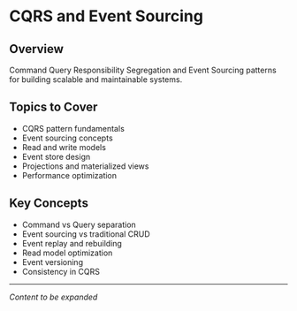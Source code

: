 # CQRS and Event Sourcing

## Overview
Command Query Responsibility Segregation and Event Sourcing patterns for building scalable and maintainable systems.

## Topics to Cover
- CQRS pattern fundamentals
- Event sourcing concepts
- Read and write models
- Event store design
- Projections and materialized views
- Performance optimization

## Key Concepts
- Command vs Query separation
- Event sourcing vs traditional CRUD
- Event replay and rebuilding
- Read model optimization
- Event versioning
- Consistency in CQRS

---
*Content to be expanded* 